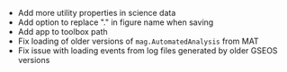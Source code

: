 - Add more utility properties in science data
- Add option to replace "." in figure name when saving
- Add app to toolbox path
- Fix loading of older versions of `mag.AutomatedAnalysis` from MAT
- Fix issue with loading events from log files generated by older GSEOS versions